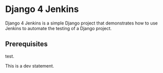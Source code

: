 # Django 4 Jenkins

Django 4 Jenkins is a simple Django project that demonstrates how to use Jenkins to automate the testing of a Django project. 

## Prerequisites
test.

This is a dev statement.